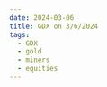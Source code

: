 ```yaml
---
date: 2024-03-06
title: GDX on 3/6/2024
tags: 
  - GDX
  - gold
  - miners
  - equities
---
```

<div class="post">
<snapshot-grid 
    :reports="['2024/03/05/CTA/GDX', '2024/03/06/CTA/GDX', '2024/03/06/MTP/GDX']"
    chart="2024/03/06/Chart/GDX"
/>
<p>

</p>
<p>

</p>
</div>